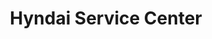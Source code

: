 ---
title: "Hyndai Service Center"
url: /cherthala-thankey/hyndai-service-center/
shop: car repair
---